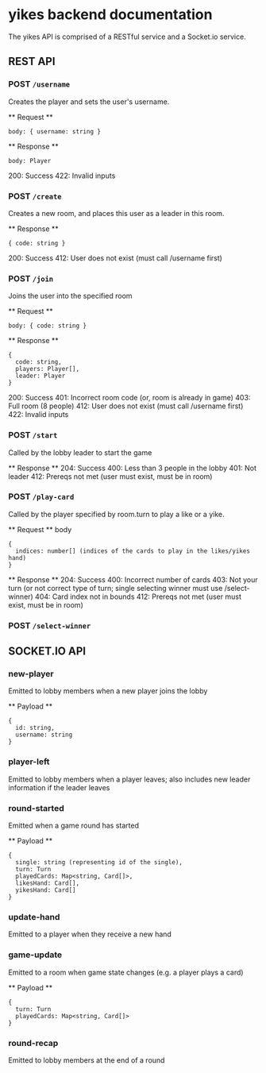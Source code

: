 # yikes backend documentation
The yikes API is comprised of a RESTful service and a Socket.io service. 

## REST API

### POST `/username`
Creates the player and sets the user's username.

** Request **
```
body: { username: string }
```

** Response **
```
body: Player
```

200: Success
422: Invalid inputs

### POST `/create`
Creates a new room, and places this user as a leader in this room.

** Response **
```
{ code: string }
```
200: Success
412: User does not exist (must call /username first)

### POST `/join`
Joins the user into the specified room

** Request **
```
body: { code: string }
```

** Response **
```
{
  code: string,
  players: Player[],
  leader: Player
}
```

200: Success
401: Incorrect room code (or, room is already in game)
403: Full room (8 people)
412: User does not exist (must call /username first)
422: Invalid inputs

### POST `/start`
Called by the lobby leader to start the game

** Response **
204: Success
400: Less than 3 people in the lobby
401: Not leader
412: Prereqs not met (user must exist, must be in room)

### POST `/play-card`
Called by the player specified by room.turn to play a like or a yike.

** Request **
body
```
{
  indices: number[] (indices of the cards to play in the likes/yikes hand)
}
```

** Response **
204: Success
400: Incorrect number of cards
403: Not your turn (or not correct type of turn; single selecting winner must use /select-winner)
404: Card index not in bounds
412: Prereqs not met (user must exist, must be in room)

### POST `/select-winner`


## SOCKET.IO API

### new-player
Emitted to lobby members when a new player joins the lobby

** Payload **
```
{
  id: string,
  username: string
}
```

### player-left
Emitted to lobby members when a player leaves; also includes new leader information if the leader leaves

### round-started
Emitted when a game round has started

** Payload **
```
{
  single: string (representing id of the single),
  turn: Turn
  playedCards: Map<string, Card[]>,
  likesHand: Card[],
  yikesHand: Card[]
}
```

### update-hand
Emitted to a player when they receive a new hand

### game-update
Emitted to a room when game state changes (e.g. a player plays a card)

** Payload **
```
{
  turn: Turn
  playedCards: Map<string, Card[]>
}
```

### round-recap
Emitted to lobby members at the end of a round
